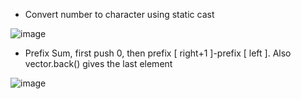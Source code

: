 - Convert number to character using static cast

![image](https://user-images.githubusercontent.com/64318469/182184230-029eb876-d3a3-4ed5-b8d7-6cf6819176c9.png)


- Prefix Sum, first push 0, then prefix [ right+1 ]-prefix [ left ]. Also vector.back() gives the last element

![image](https://user-images.githubusercontent.com/64318469/185673760-7dc4149f-535b-4275-96ac-30a0c707b66d.png)

